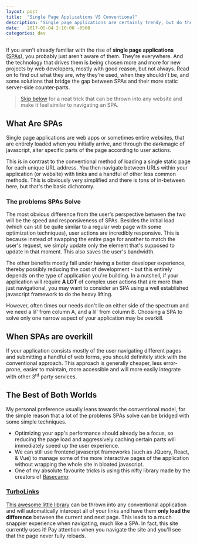 ```yaml
---
layout: post
title:  "Single Page Applications VS Conventional"
description: "Single page applications are certainly trendy, but do they solve your problem? Here are some things to consider."
date:   2017-05-04 2:10:00 -0500
categories: dev
---
```

If you aren't already familiar with the rise of **single page applications** (<abbr title="Single Page Applications">SPAs</abbr>), you probably just aren't aware of them. They're everywhere. And the technology that drives them is being chosen more and more for new projects by web developers, mostly with good reason, but not always. Read on to find out what they are, why they're used, when they shouldn't be, and some solutions that bridge the gap between SPAs and their more static server-side counter-parts.

> [Skip below](#turbolinks) for a neat trick that can be thrown into any website and make it feel similar to navigating an SPA.

## What Are SPAs
Single page applications are web apps or sometimes entire websites, that are entirely loaded when you initially arrive, and through the <del>dark</del>magic of javascript, alter specific parts of the page according to user actions.

This is in contrast to the conventional method of loading a single static page for each unique URL address. You then navigate between URLs within your application (or website) with links and a handful of other less common methods. This is obviously very simplified and there is tons of in-between here, but that's the basic dichotomy.

### The problems SPAs Solve

The most obvious difference from the user's perspective between the two will be the speed and responsiveness of SPAs. Besides the initial load (which can still be quite similar to a regular web page with some optimization techniques), user actions are incredibly responsive. This is because instead of swapping the entire page for another to match the user's request, we simply update only the element that's supposed to update in that moment. This also saves the user's bandwidth.

The other benefits mostly fall under having a better developer experience, thereby possibly reducing the cost of development - but this entirely depends on the type of application you're building. In a nutshell, if your application will require **A LOT** of complex user actions that are more than just navigational, you may want to consider an SPA using a well established javascript framework to do the heavy lifting.

However, often times our needs don't lie on either side of the spectrum and we need a lil' from column A, and a lil' from column B. Choosing a SPA to solve only one narrow aspect of your application may be overkill.

## When SPAs are overkill

If your application consists mostly of the user navigating different pages and submitting a handful of web forms, you should definitely stick with the conventional approach. This approach is generally cheaper, less error-prone, easier to maintain, more accessible and will more easily integrate with other 3<sup>rd</sup> party services.

## The Best of Both Worlds
My personal preference usually leans towards the conventional model, for the simple reason that a lot of the problems SPAs solve can be bridged with some simple techniques.

- Optimizing your app's performance should already be a focus, so reducing the page load and aggressively caching certain parts will immediately speed up the user experience.
- We can still use frontend javascript frameworks (such as JQuery, React, & Vue) to manage some of the more interactive pages of the application without wrapping the whole site in bloated javascript.
- One of my absolute favourite tricks is using this nifty library made by the creators of [Basecamp](https://github.com/turbolinks/turbolinks/wiki/Turbolinks-5-FAQ):

### [TurboLinks](https://github.com/turbolinks/turbolinks)
[This awesome little library](https://github.com/turbolinks/turbolinks) can be thrown into any conventional application and will automatically intercept all of your links and have them **only load the difference** between the current and next page. This leads to a much snappier experience when navigating, much like a SPA. In fact, this site currently uses it! Pay attention when you navigate the site and you'll see that the page never fully reloads.
